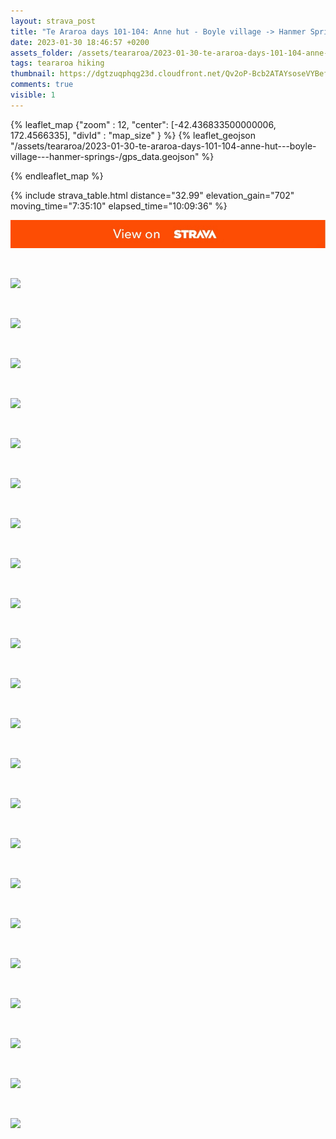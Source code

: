 ```yaml
---
layout: strava_post
title: "Te Araroa days 101-104: Anne hut - Boyle village -> Hanmer Springs "
date: 2023-01-30 18:46:57 +0200
assets_folder: /assets/teararoa/2023-01-30-te-araroa-days-101-104-anne-hut---boyle-village---hanmer-springs-
tags: teararoa hiking
thumbnail: https://dgtzuqphqg23d.cloudfront.net/Qv2oP-Bcb2ATAYsoseVYBefiiejgXbQwtYQRniR-5PM-1024x768.jpg
comments: true
visible: 1
---
```



{% leaflet_map {"zoom" : 12,
                  "center": [-42.436833500000006, 172.4566335],
                 "divId" : "map_size" } %}
    {% leaflet_geojson "/assets/teararoa/2023-01-30-te-araroa-days-101-104-anne-hut---boyle-village---hanmer-springs-/gps_data.geojson" %}

{% endleaflet_map %}





{% include strava_table.html distance="32.99" elevation_gain="702" moving_time="7:35:10" elapsed_time="10:09:36" %}

[![](/assets/strava.jpg)](https://www.strava.com/activities/8490659210)


<br />

![](https://dgtzuqphqg23d.cloudfront.net/Qv2oP-Bcb2ATAYsoseVYBefiiejgXbQwtYQRniR-5PM-1024x768.jpg)


<br />

![](https://dgtzuqphqg23d.cloudfront.net/Tw_4X4RBli5frGnUIEPPu9LXi8jl0ItgrNHrqUxX1Qs-768x1024.jpg)


<br />

![](https://dgtzuqphqg23d.cloudfront.net/XPEIptJWyGVrKljcAJW9NpDPxiHVRnSujp8OUaGHx5E-1024x768.jpg)


<br />

![](https://dgtzuqphqg23d.cloudfront.net/xgtU9inDdJr2yoWyRfmuCzVUj6J0VFB8_K08m2qZmWI-1024x768.jpg)


<br />

![](https://dgtzuqphqg23d.cloudfront.net/EW_qoNlyiVuFWdi8hg6rk6yUH60lPvlQwdIVAl6iPJo-1024x768.jpg)


<br />

![](https://dgtzuqphqg23d.cloudfront.net/QdRZ0m_GZIEPFPy07M562qzJZke0HxvFXeacpWokyH4-1024x768.jpg)


<br />

![](https://dgtzuqphqg23d.cloudfront.net/2Bj4RpWhFCVlpgXxfMnlo2ugiI8VuuN1HfrCe6OhX98-768x1024.jpg)


<br />

![](https://dgtzuqphqg23d.cloudfront.net/124_4xwgCg7iE0wDw1NSSab_7_61-cwgTn2JO8WeId4-1024x768.jpg)


<br />

![](https://dgtzuqphqg23d.cloudfront.net/jUO1TUP-vO9hNkpqwb37tRsEpl9KfaMiWtRe3Y9HhiE-768x1024.jpg)


<br />

![](https://dgtzuqphqg23d.cloudfront.net/zs3ZeVv3Fc-U4Gi2zjIClDaOu8SArBVO_QYitOIiz1g-1024x768.jpg)


<br />

![](https://dgtzuqphqg23d.cloudfront.net/jaCOGvT747yODUlzxgmD5eMg7gK90UVQHy0ICLvmDdE-768x1024.jpg)


<br />

![](https://dgtzuqphqg23d.cloudfront.net/CX--z95Iq7YNdjl7kYm8K-UfYsEHZiU8eHXF54hPHH8-768x1024.jpg)


<br />

![](https://dgtzuqphqg23d.cloudfront.net/5NOhIY4201cBwZVQkAL4x7Q2u43sO6wFbwlf5btl7iw-1024x768.jpg)


<br />

![](https://dgtzuqphqg23d.cloudfront.net/_gVCUjBUfMqF6F0_utGc5ps2jylWgWyWx65wYBxF5QQ-1024x768.jpg)


<br />

![](https://dgtzuqphqg23d.cloudfront.net/leGyHzXpDAoWn25McxVBQ31twRaw2OnzZXHPz9wo_6k-1024x768.jpg)


<br />

![](https://dgtzuqphqg23d.cloudfront.net/XnG6814ZSPvjv5U05yKZCoG1hq_5fTZWEGfcL-G95b8-1024x768.jpg)


<br />

![](https://dgtzuqphqg23d.cloudfront.net/oj_e90oCViBR6l9ZaA1tQPzttzKq45818Fvi5OYwNd4-1024x768.jpg)


<br />

![](https://dgtzuqphqg23d.cloudfront.net/sRn9cfvVGbLGgsz-xGrR3EC-lLHZ39cLqIOECiAayJg-1024x768.jpg)


<br />

![](https://dgtzuqphqg23d.cloudfront.net/NzcIPMoMqHUi3YJfQqU92tO8b7FKLH_BANjk7AZjpOY-1024x768.jpg)


<br />

![](https://dgtzuqphqg23d.cloudfront.net/3URXqIc0jVbwCkNxPyELW-BQFYQr_ReUbjXJJUMw9Ag-1024x768.jpg)


<br />

![](https://dgtzuqphqg23d.cloudfront.net/8XvGtkG-ICyGWhZax4SHLIGzbvFpQgciOVMPrpO1XiI-1024x768.jpg)


<br />

![](https://dgtzuqphqg23d.cloudfront.net/8xSwf5JlIaPRy_cjy12S89H-ugbm2D-pE1VZA7Ywl_A-1024x768.jpg)
